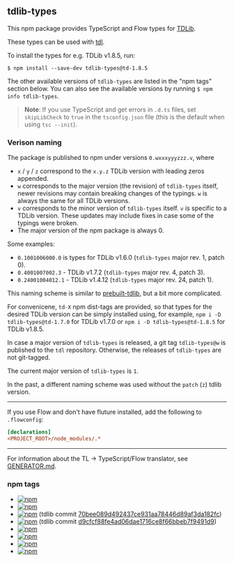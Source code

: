 ## tdlib-types

This npm package provides TypeScript and Flow types for [TDLib][].

These types can be used with [tdl][].

To install the types for e.g. TDLib v1.8.5, run:

```console
$ npm install --save-dev tdlib-types@td-1.8.5
```

The other available versions of `tdlib-types` are listed in the "npm tags"
section below. You can also see the available versions by running `$ npm info tdlib-types`.

> **Note**: If you use TypeScript and get errors in `.d.ts` files, set
> `skipLibCheck` to `true` in the `tsconfig.json` file
> (this is the default when using `tsc --init`).

[TDLib]: https://github.com/tdlib/td
[tdl]: https://github.com/Bannerets/tdl

### Verison naming

The package is published to npm under versions `0.wxxxyyyzzz.v`, where
- `x` / `y` / `z` correspond to the `x.y.z` TDLib version with leading zeros
  appended.
- `w` corresponds to the major version (the revision) of `tdlib-types` itself,
  newer revisions may contain breaking changes of the typings. `w` is
  always the same for all TDLib versions.
- `v` corresponds to the minor version of `tdlib-types` itself. `v` is specific
  to a TDLib version. These updates may include fixes in case some of the
  typings were broken.
- The major version of the npm package is always 0.

Some examples:
- `0.1001006000.0` is types for TDLib v1.6.0 (`tdlib-types` major rev. 1, patch 0).
- `0.4001007002.3` - TDLib v1.7.2 (`tdlib-types` major rev. 4, patch 3).
- `0.24001004012.1` - TDLib v1.4.12 (`tdlib-types` major rev. 24, patch 1).

This naming scheme is similar to
[prebuilt-tdlib](../prebuilt-tdlib/README.md), but a bit more
complicated.

For convenicene, `td-X` npm dist-tags are provided, so that types for the desired
TDLib version can be simply installed using, for example, `npm i -D tdlib-types@td-1.7.0`
for TDLib v1.7.0 or `npm i -D tdlib-types@td-1.8.5` for TDLib v1.8.5.

In case a major version of `tdlib-types` is released, a git tag
`tdlib-types@w` is published to the `tdl` repository. Otherwise, the releases of
`tdlib-types` are not git-tagged.

The current major version of `tdlib-types` is `1`.

In the past, a different naming scheme was used without the `patch` (`z`) tdlib
version.

---

If you use Flow and don't have fluture installed, add the following to `.flowconfig`:

```ini
[declarations]
<PROJECT_ROOT>/node_modules/.*
```

---

For information about the TL -> TypeScript/Flow translator, see
[GENERATOR.md](GENERATOR.md).

### npm tags

- [![npm](https://img.shields.io/npm/v/tdlib-types/latest.svg)](https://www.npmjs.com/package/tdlib-types)
- [![npm](https://img.shields.io/npm/v/tdlib-types/beta.svg)](https://www.npmjs.com/package/tdlib-types)
- [![npm](https://img.shields.io/npm/v/tdlib-types/td-1.8.12.svg)](https://www.npmjs.com/package/tdlib-types/v/td-1.8.12) (tdlib commit [70bee089d492437ce931aa78446d89af3da182fc](https://github.com/tdlib/td/commit/70bee089d492437ce931aa78446d89af3da182fc))
- [![npm](https://img.shields.io/npm/v/tdlib-types/td-1.8.5.svg)](https://www.npmjs.com/package/tdlib-types/v/td-1.8.5) (tdlib commit [d9cfcf88fe4ad06dae1716ce8f66bbeb7f9491d9](https://github.com/tdlib/td/commit/d9cfcf88fe4ad06dae1716ce8f66bbeb7f9491d9))
- [![npm](https://img.shields.io/npm/v/tdlib-types/td-1.8.0.svg)](https://www.npmjs.com/package/tdlib-types/v/td-1.8.0)
- [![npm](https://img.shields.io/npm/v/tdlib-types/td-1.7.0.svg)](https://www.npmjs.com/package/tdlib-types/v/td-1.7.0)
- [![npm](https://img.shields.io/npm/v/tdlib-types/td-1.6.0.svg)](https://www.npmjs.com/package/tdlib-types/v/td-1.6.0)
- [![npm](https://img.shields.io/npm/v/tdlib-types/td-1.5.0.svg)](https://www.npmjs.com/package/tdlib-types/v/td-1.5.0)

